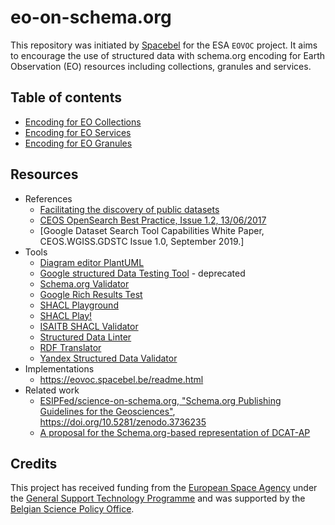# eo-on-schema.org

This repository was initiated by [Spacebel](https://www.spacebel.com/) for the ESA `EOVOC` project.  It aims to encourage the use of structured data with schema.org encoding for Earth Observation (EO) resources including collections, granules and services. 

## Table of contents

* [Encoding for EO Collections](./series/series.adoc#4-eo-collections-encoding)
* [Encoding for EO Services](./series/series.adoc#5-eo-services-and-applications-encoding) 
* [Encoding for EO Granules](./series/series.adoc#6-eo-granules-encoding) 

## Resources

* References
  * [Facilitating the discovery of public datasets](https://research.googleblog.com/2017/01/facilitating-discovery-of-public.html)
  * [CEOS OpenSearch Best Practice, Issue 1.2, 13/06/2017](http://ceos.org/document_management/Working_Groups/WGISS/Interest_Groups/OpenSearch/CEOS-OPENSEARCH-BP-V1.2.pdf) 
  * [Google Dataset Search Tool Capabilities White Paper, CEOS.WGISS.GDSTC
Issue 1.0, September 2019.]
* Tools
  * [Diagram editor PlantUML](https://plantuml-editor.kkeisuke.com/)
  * [Google structured Data Testing Tool](https://search.google.com/structured-data/testing-tool) - deprecated
  * [Schema.org Validator](https://validator.schema.org/)
  * [Google Rich Results Test](https://search.google.com/test/rich-results)
  * [SHACL Playground](https://shacl.org/playground/)
  * [SHACL Play!](https://shacl-play.sparna.fr/play/)
  * [ISAITB SHACL Validator](https://github.com/ISAITB/shacl-validator)
  * [Structured Data Linter](http://linter.structured-data.org/)
  * [RDF Translator](https://rdf-translator.appspot.com/)
  * [Yandex Structured Data Validator](https://webmaster.yandex.com/tools/microtest/)
* Implementations
  * https://eovoc.spacebel.be/readme.html
* Related work
  * [ESIPFed/science-on-schema.org, "Schema.org Publishing Guidelines for the
Geosciences"](https://github.com/ESIPFed/science-on-schema.org), https://doi.org/10.5281/zenodo.3736235
  * [A proposal for the Schema.org-based representation of DCAT-AP](https://github.com/ec-jrc/dcat-ap-to-schema-org)
  
  
## Credits

This project has received funding from the [European Space Agency](https://esa.int) under the [General Support Technology Programme](http://www.esa.int/Enabling_Support/Space_Engineering_Technology/Shaping_the_Future/About_the_General_Support_Technology_Programme_GSTP) and was supported by the [Belgian Science Policy Office](https://www.belspo.be/belspo/index_en.stm).
